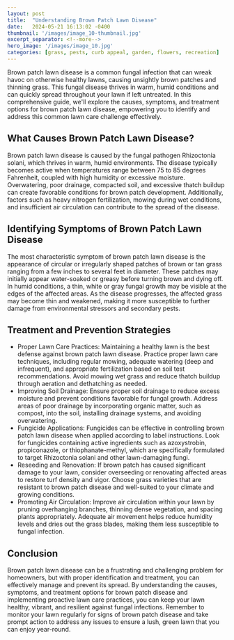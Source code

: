 ```yaml
---
layout: post
title:  "Understanding Brown Patch Lawn Disease"
date:   2024-05-21 16:13:02 -0400
thumbnail: '/images/image_10-thumbnail.jpg'
excerpt_separator: <!--more-->
hero_image: '/images/image_10.jpg'
categories: [grass, pests, curb appeal, garden, flowers, recreation]
---
```

Brown patch lawn disease is a common fungal infection that can wreak havoc on otherwise healthy lawns, causing unsightly brown patches and thinning grass. <!--more-->This fungal disease thrives in warm, humid conditions and can quickly spread throughout your lawn if left untreated. In this comprehensive guide, we'll explore the causes, symptoms, and treatment options for brown patch lawn disease, empowering you to identify and address this common lawn care challenge effectively.

## What Causes Brown Patch Lawn Disease?
Brown patch lawn disease is caused by the fungal pathogen Rhizoctonia solani, which thrives in warm, humid environments. The disease typically becomes active when temperatures range between 75 to 85 degrees Fahrenheit, coupled with high humidity or excessive moisture. Overwatering, poor drainage, compacted soil, and excessive thatch buildup can create favorable conditions for brown patch development. Additionally, factors such as heavy nitrogen fertilization, mowing during wet conditions, and insufficient air circulation can contribute to the spread of the disease.

## Identifying Symptoms of Brown Patch Lawn Disease
The most characteristic symptom of brown patch lawn disease is the appearance of circular or irregularly shaped patches of brown or tan grass ranging from a few inches to several feet in diameter. These patches may initially appear water-soaked or greasy before turning brown and dying off. In humid conditions, a thin, white or gray fungal growth may be visible at the edges of the affected areas. As the disease progresses, the affected grass may become thin and weakened, making it more susceptible to further damage from environmental stressors and secondary pests.

## Treatment and Prevention Strategies
* Proper Lawn Care Practices: Maintaining a healthy lawn is the best defense against brown patch lawn disease. Practice proper lawn care techniques, including regular mowing, adequate watering (deep and infrequent), and appropriate fertilization based on soil test recommendations. Avoid mowing wet grass and reduce thatch buildup through aeration and dethatching as needed.
* Improving Soil Drainage: Ensure proper soil drainage to reduce excess moisture and prevent conditions favorable for fungal growth. Address areas of poor drainage by incorporating organic matter, such as compost, into the soil, installing drainage systems, and avoiding overwatering.
* Fungicide Applications: Fungicides can be effective in controlling brown patch lawn disease when applied according to label instructions. Look for fungicides containing active ingredients such as azoxystrobin, propiconazole, or thiophanate-methyl, which are specifically formulated to target Rhizoctonia solani and other lawn-damaging fungi.
* Reseeding and Renovation: If brown patch has caused significant damage to your lawn, consider overseeding or renovating affected areas to restore turf density and vigor. Choose grass varieties that are resistant to brown patch disease and well-suited to your climate and growing conditions.
* Promoting Air Circulation: Improve air circulation within your lawn by pruning overhanging branches, thinning dense vegetation, and spacing plants appropriately. Adequate air movement helps reduce humidity levels and dries out the grass blades, making them less susceptible to fungal infection.

## Conclusion
Brown patch lawn disease can be a frustrating and challenging problem for homeowners, but with proper identification and treatment, you can effectively manage and prevent its spread. By understanding the causes, symptoms, and treatment options for brown patch disease and implementing proactive lawn care practices, you can keep your lawn healthy, vibrant, and resilient against fungal infections. Remember to monitor your lawn regularly for signs of brown patch disease and take prompt action to address any issues to ensure a lush, green lawn that you can enjoy year-round.
